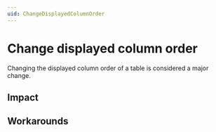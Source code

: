 ```yaml
---
uid: ChangeDisplayedColumnOrder
---
```


# Change displayed column order

Changing the displayed column order of a table is considered a major change.

## Impact

## Workarounds
